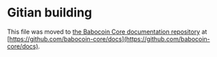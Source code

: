 Gitian building
================

This file was moved to [the Babocoin Core documentation repository](https://github.com/babocoin-core/docs/blob/master/gitian-building.md) at [https://github.com/babocoin-core/docs](https://github.com/babocoin-core/docs).
